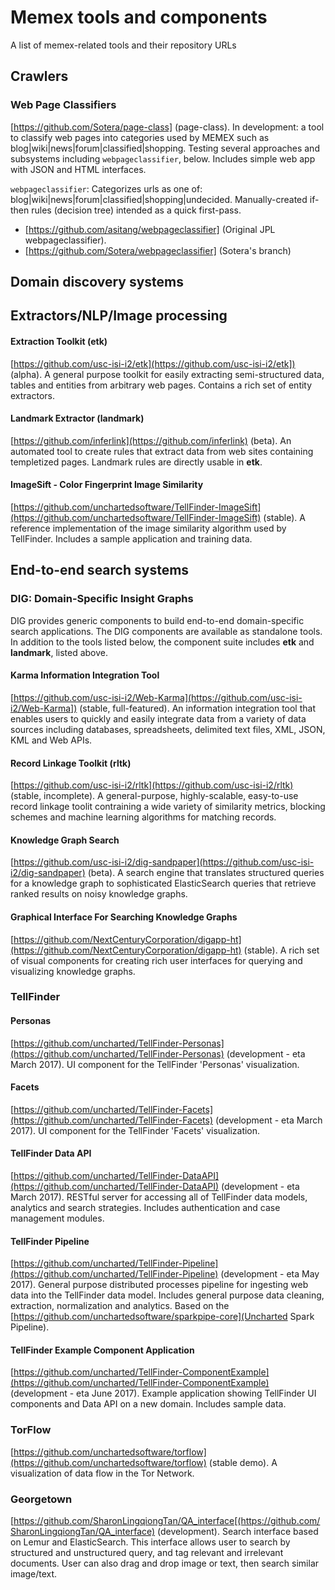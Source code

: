 # Memex tools and components

A list of memex-related tools and their repository URLs

## Crawlers

### Web Page Classifiers
[https://github.com/Sotera/page-class] (page-class).
In development: a tool to classify web pages into categories used by MEMEX such as blog|wiki|news|forum|classified|shopping. Testing several approaches and subsystems including `webpageclassifier`, below. Includes simple web app with JSON and HTML interfaces.

`webpageclassifier`: Categorizes urls as one of: blog|wiki|news|forum|classified|shopping|undecided. Manually-created if-then rules (decision tree) intended as a quick first-pass. 
* [https://github.com/asitang/webpageclassifier] (Original JPL webpageclassifier). 
* [https://github.com/Sotera/webpageclassifier] (Sotera's branch)




## Domain discovery systems

## Extractors/NLP/Image processing


#### Extraction Toolkit (etk)
[https://github.com/usc-isi-i2/etk](https://github.com/usc-isi-i2/etk]) (alpha).
A general purpose toolkit for easily extracting semi-structured data, tables and entities from arbitrary web pages. Contains a rich set of entity extractors.

#### Landmark Extractor (landmark)
[https://github.com/inferlink](https://github.com/inferlink) (beta).
An automated tool to create rules that extract data from web sites containing templetized pages.
Landmark rules are directly usable in **etk**.

#### ImageSift - Color Fingerprint Image Similarity
[https://github.com/unchartedsoftware/TellFinder-ImageSift](https://github.com/unchartedsoftware/TellFinder-ImageSift) (stable).
A reference implementation of the image similarity algorithm used by TellFinder. Includes a sample application and training data.

## End-to-end search systems

### DIG: Domain-Specific Insight Graphs
DIG provides generic components to build end-to-end domain-specific search applications. 
The DIG components are available as standalone tools.
In addition to the tools listed below, the component suite includes **etk** and **landmark**, listed above.


#### Karma Information Integration Tool 
[https://github.com/usc-isi-i2/Web-Karma](https://github.com/usc-isi-i2/Web-Karma]) (stable, full-featured). 
An information integration tool that enables users to quickly and easily integrate data from a variety of data sources including databases, spreadsheets, delimited text files, XML, JSON, KML and Web APIs. 


#### Record Linkage Toolkit (rltk)
[https://github.com/usc-isi-i2/rltk](https://github.com/usc-isi-i2/rltk) (stable, incomplete).
A general-purpose, highly-scalable, easy-to-use record linkage toolit contraining a wide variety of similarity metrics, blocking schemes and machine learning algorithms for matching records.

#### Knowledge Graph Search
[https://github.com/usc-isi-i2/dig-sandpaper](https://github.com/usc-isi-i2/dig-sandpaper) (beta).
A search engine that translates structured queries for a knowledge graph to sophisticated ElasticSearch queries that retrieve ranked results on noisy knowledge graphs.

#### Graphical Interface For Searching Knowledge Graphs
[https://github.com/NextCenturyCorporation/digapp-ht](https://github.com/NextCenturyCorporation/digapp-ht) (stable).
A rich set of visual components for creating rich user interfaces for querying and visualizing knowledge graphs.

### TellFinder

#### Personas
[https://github.com/uncharted/TellFinder-Personas](https://github.com/uncharted/TellFinder-Personas) (development - eta March 2017).
UI component for the TellFinder 'Personas' visualization.

#### Facets
[https://github.com/uncharted/TellFinder-Facets](https://github.com/uncharted/TellFinder-Facets) (development - eta March 2017).
UI component for the TellFinder 'Facets' visualization.

#### TellFinder Data API
[https://github.com/uncharted/TellFinder-DataAPI](https://github.com/uncharted/TellFinder-DataAPI) (development - eta March 2017).
RESTful server for accessing all of TellFinder data models, analytics and search strategies. Includes authentication and case management modules.

#### TellFinder Pipeline
[https://github.com/uncharted/TellFinder-Pipeline](https://github.com/uncharted/TellFinder-Pipeline) (development - eta May 2017).
General purpose distributed processes pipeline for ingesting web data into the TellFinder data model. Includes general purpose data cleaning, extraction, normalization and analytics. Based on the [https://github.com/unchartedsoftware/sparkpipe-core](Uncharted Spark Pipeline).

#### TellFinder Example Component Application
[https://github.com/uncharted/TellFinder-ComponentExample](https://github.com/uncharted/TellFinder-ComponentExample) (development - eta June 2017).
Example application showing TellFinder UI components and Data API on a new domain. Includes sample data. 

### TorFlow
[https://github.com/unchartedsoftware/torflow](https://github.com/unchartedsoftware/torflow) (stable demo).
A visualization of data flow in the Tor Network.

### Georgetown
[https://github.com/SharonLingqiongTan/QA_interface[(https://github.com/SharonLingqiongTan/QA_interface) (development).
Search interface based on Lemur and ElasticSearch. This interface allows user to search by structured and unstructured query, and tag relevant and irrelevant documents. User can also drag and drop image or text, then search similar image/text.

